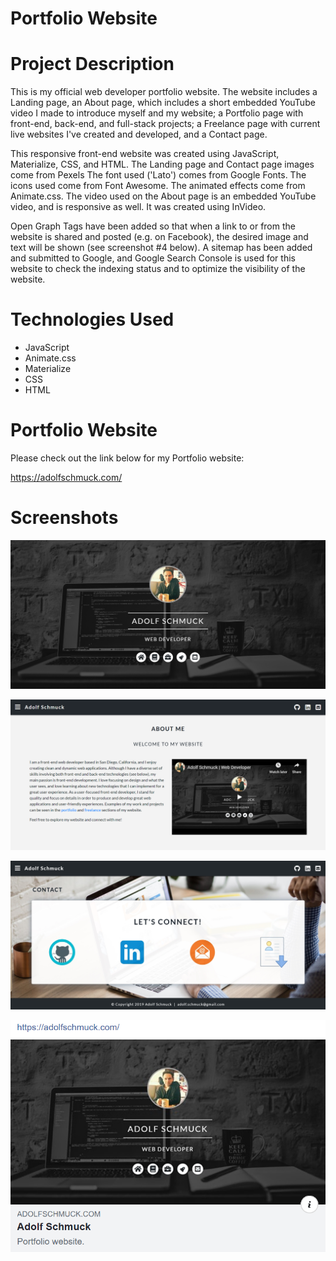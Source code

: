 # Portfolio Website

# Project Description

This is my official web developer portfolio website. The website includes a Landing page, an About page, which includes a short embedded YouTube video I made to introduce myself and my website; a Portfolio page with front-end, back-end, and full-stack projects; a Freelance page with current live websites I've created and developed, and a Contact page.

This responsive front-end website was created using JavaScript, Materialize, CSS, and HTML. The Landing page and Contact page images come from Pexels The font used ('Lato') comes from Google Fonts. The icons used come from Font Awesome. The animated effects come from Animate.css. The video used on the About page is an embedded YouTube video, and is responsive as well. It was created using InVideo.

Open Graph Tags have been added so that when a link to or from the website is shared and posted (e.g. on Facebook), the desired image and text will be shown (see screenshot #4 below). A sitemap has been added and submitted to Google, and Google Search Console is used for this website to check the indexing status and to optimize the visibility of the website.

# Technologies Used

* JavaScript
* Animate.css
* Materialize
* CSS
* HTML

# Portfolio Website

Please check out the link below for my Portfolio website:

https://adolfschmuck.com/

# Screenshots

![Screenshot 01](screenshots/PortfolioScreenshot01.jpg "Landing Page")

![Screenshot 02](screenshots/PortfolioScreenshot02.png "About Page")

![Screenshot 03](screenshots/PortfolioScreenshot03.jpg "Contact Page")

![Screenshot 05](screenshots/PortfolioScreenshot04.png "Detail of posted link on Facebook page")
